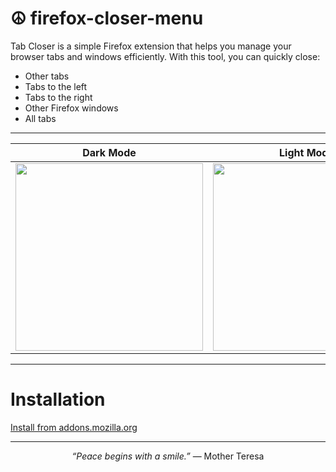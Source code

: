 # ☮️ firefox-closer-menu

Tab Closer is a simple Firefox extension that helps you manage your browser tabs and windows efficiently. With this tool, you can quickly close:

- Other tabs  
- Tabs to the left  
- Tabs to the right  
- Other Firefox windows
- All tabs

----------------------------------------------------------------------

| Dark Mode | Light Mode |
|-----------|------------|
| <img src="https://github.com/user-attachments/assets/a9b641bf-ad8c-47af-9067-86f45596be8f" width="300"> | <img src="https://github.com/user-attachments/assets/313fc898-764e-401c-8516-0eb685fa4590" width="300"> |



----------------------------------------------------------------------

# Installation

<a href="https://addons.mozilla.org/tr/firefox/addon/closer-menu/"> Install from addons.mozilla.org</a>

----------------------------------------------------------------------

<p align="center"> <i>“Peace begins with a smile.”</i> — Mother Teresa </p>
